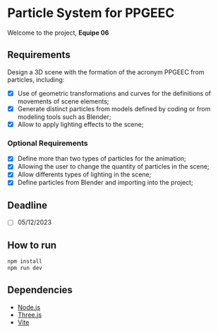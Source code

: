 # Particle System for PPGEEC

Welcome to the project, **Equipe 06**

## Requirements

Design a 3D scene with the formation of the acronym PPGEEC from particles, including:

- [x] Use of geometric transformations and curves for the definitions of movements of scene elements;
- [x] Generate distinct particles from models defined by coding or from modeling tools such as Blender;
- [x] Allow to apply lighting effects to the scene;

### Optional Requirements

- [x] Define more than two types of particles for the animation;
- [x] Allowing the user to change the quantity of particles in the scene;
- [x] Allow differents types of lighting in the scene;
- [x] Define particles from Blender and importing into the project;

## Deadline

  - [ ] 05/12/2023

## How to run

```bash
npm install
npm run dev
```

## Dependencies

- [Node.js](https://nodejs.org/en/)
- [Three.js](https://threejs.org/)
- [Vite](https://vitejs.dev/)